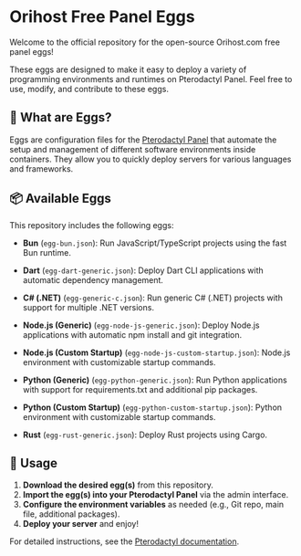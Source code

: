 # Orihost Free Panel Eggs

Welcome to the official repository for the open-source Orihost.com free panel eggs!

These eggs are designed to make it easy to deploy a variety of programming environments and runtimes on Pterodactyl Panel. Feel free to use, modify, and contribute to these eggs.

## 🥚 What are Eggs?

Eggs are configuration files for the [Pterodactyl Panel](https://pterodactyl.io/) that automate the setup and management of different software environments inside containers. They allow you to quickly deploy servers for various languages and frameworks.

## 📦 Available Eggs

This repository includes the following eggs:

- **Bun** (`egg-bun.json`):
  Run JavaScript/TypeScript projects using the fast Bun runtime.

- **Dart** (`egg-dart-generic.json`):
  Deploy Dart CLI applications with automatic dependency management.

- **C# (.NET)** (`egg-generic-c.json`):
  Run generic C# (.NET) projects with support for multiple .NET versions.

- **Node.js (Generic)** (`egg-node-js-generic.json`):
  Deploy Node.js applications with automatic npm install and git integration.

- **Node.js (Custom Startup)** (`egg-node-js-custom-startup.json`):
  Node.js environment with customizable startup commands.

- **Python (Generic)** (`egg-python-generic.json`):
  Run Python applications with support for requirements.txt and additional pip packages.

- **Python (Custom Startup)** (`egg-python-custom-startup.json`):
  Python environment with customizable startup commands.

- **Rust** (`egg-rust-generic.json`):
  Deploy Rust projects using Cargo.

## 🚀 Usage

1. **Download the desired egg(s)** from this repository.
2. **Import the egg(s) into your Pterodactyl Panel** via the admin interface.
3. **Configure the environment variables** as needed (e.g., Git repo, main file, additional packages).
4. **Deploy your server** and enjoy!

For detailed instructions, see the [Pterodactyl documentation](https://pterodactyl.io/project/introduction.html).
